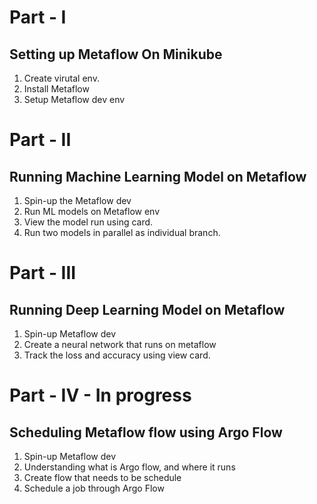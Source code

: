 
# Part - I

## Setting up Metaflow On Minikube

1. Create virutal env.
2. Install Metaflow
3. Setup Metaflow dev env


# Part - II

## Running Machine Learning Model on Metaflow

1. Spin-up the Metaflow dev
2. Run ML models on Metaflow env
3. View the model run using card.
4. Run two models in parallel as individual branch.


# Part - III

## Running Deep Learning Model on Metaflow

1. Spin-up Metaflow dev
2. Create a neural network that runs on metaflow
3. Track the loss and accuracy using view card.

# Part - IV - In progress

## Scheduling Metaflow flow using Argo Flow

1. Spin-up Metaflow dev
2. Understanding what is Argo flow, and where it runs
3. Create flow that needs to be schedule
4. Schedule a job through Argo Flow